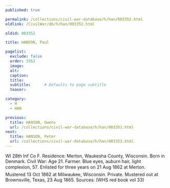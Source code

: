 ```yaml
---
published: true

permalink: /collections/civil-war-database/h/han/003352.html
oldlink: /CivilWar/db/h/han/003352.html

oldid: 003352

title: HANSON, Paul

pagelist:
  exclude: false
  order: 3352
  image: 
  alt:
  caption:
  title:
  subtitle:      # Defaults to page subtitle
  teaser:

category: 
  - H 
  - HAN

previous:
  title: HANSON, Owens
  url: /collections/civil-war-database/h/han/003351.html  
next:
  title: HANSON, Peter
  url: /collections/civil-war-database/h/han/003353.html   
---
```

WI 28th Inf Co F. Residence: Merton, Waukesha County, Wisconsin. Born in Denmark. Civil War: Age 21. Farmer. Blue eyes, auburn hair, light complexion, 5&#146;7&#148;. Enlisted for three years on 21 Aug 1862 at Merton. Mustered 13 Oct 1862 at Milwaukee, Wisconsin. Private. Mustered out at Brownsville, Texas, 23 Aug 1865. Sources: (WHS red book vol 33)